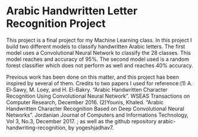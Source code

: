 # Arabic Handwritten Letter Recognition Project
This project is a final project for my Machine Learning class. In this project I build two different models to classify handwritten Arabic letters. 
The first model uses a Convolutional Neural Network to classify the 28 classes. This model reaches and accuracy of 95%. 
The second model used is a random forest classifier which does not perform as well and reaches 40% accuracy.

Previous work has been done on this matter, and this project has been inspired by several of them. Credits to two papers I used for reference:(1) A. El-Sawy, M. Loey, and H. El-Bakry. “Arabic Handwritten Character Recognition Using Convolutional Neural Network”. WSEAS Transactions on Computer Research, December 2016. 
(2)Younis, Khaled. “Arabic Handwritten Character Recognition Based on Deep Convolutional Neural Networks”.  Jordanian Journal of Computers and Informations Technology, Vol 3, No.3, December 2017. ; 
as well as the github repository arabic-handwriting-recognition, by yogeshjadhav7.


